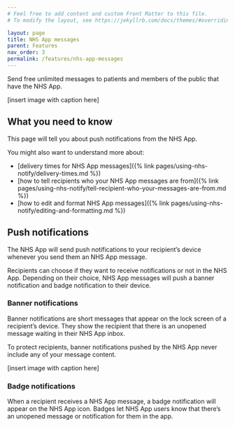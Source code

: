 ```yaml
---
# Feel free to add content and custom Front Matter to this file.
# To modify the layout, see https://jekyllrb.com/docs/themes/#overriding-theme-defaults

layout: page
title: NHS App messages
parent: Features
nav_order: 3
permalink: /features/nhs-app-messages
---
```


Send free unlimited messages to patients and members of the public that have the NHS App.

[insert image with caption here]

## What you need to know

This page will tell you about push notifications from the NHS App.

You might also want to understand more about:

- [delivery times for NHS App messages]({% link pages/using-nhs-notify/delivery-times.md %})
- [how to tell recipients who your NHS App messages are from]({% link pages/using-nhs-notify/tell-recipient-who-your-messages-are-from.md %})
- [how to edit and format NHS App messages]({% link pages/using-nhs-notify/editing-and-formatting.md %})

## Push notifications

The NHS App will send push notifications to your recipient’s device whenever you send them an NHS App message.

Recipients can choose if they want to receive notifications or not in the NHS App. Depending on their choice, NHS App messages will push a banner notification and badge notification to their device.

### Banner notifications

Banner notifications are short messages that appear on the lock screen of a recipient’s device. They show the recipient that there is an unopened message waiting in their NHS App inbox.

To protect recipients, banner notifications pushed by the NHS App never include any of your message content.

[insert image with caption here]

### Badge notifications

When a recipient receives a NHS App message, a badge notification will appear on the NHS App icon. Badges let NHS App users know that there’s an unopened message or notification for them in the app.
